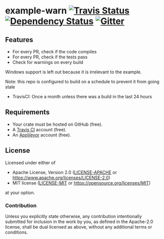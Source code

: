 example-warn
[![Travis Status](https://travis-ci.org/crate-ci/example-warn.svg?branch=master)](https://travis-ci.org/crate-ci/example-warn)
[![Dependency Status](https://dependencyci.com/github/crate-ci/example-warn/badge)](https://dependencyci.com/github/crate-ci/example-warn)
[![Gitter](https://badges.gitter.im/Join%20Chat.svg)](https://gitter.im/crate-ci/general)
===========

## Features

- For every PR, check if the code compiles
- For every PR, check if the tests pass
- Check for warnings on every build

Windows support is left out because it is irrelevant to the example.

Note: this repo is configured to build on a schedule to prevent it from going stale
- TravisCI: Once a month unless there was a build in the last 24 hours

## Requirements

- Your crate must be hosted on GitHub (free).
- A [Travis CI](https://travis-ci.org/) account (free).
- An [AppVeyor](https://www.appveyor.com/) account (free).

## License

Licensed under either of

- Apache License, Version 2.0 ([LICENSE-APACHE](LICENSE-APACHE) or
  https://www.apache.org/licenses/LICENSE-2.0)
- MIT license ([LICENSE-MIT](LICENSE-MIT) or https://opensource.org/licenses/MIT)

at your option.

### Contribution

Unless you explicitly state otherwise, any contribution intentionally submitted
for inclusion in the work by you, as defined in the Apache-2.0 license, shall be
dual licensed as above, without any additional terms or conditions.
